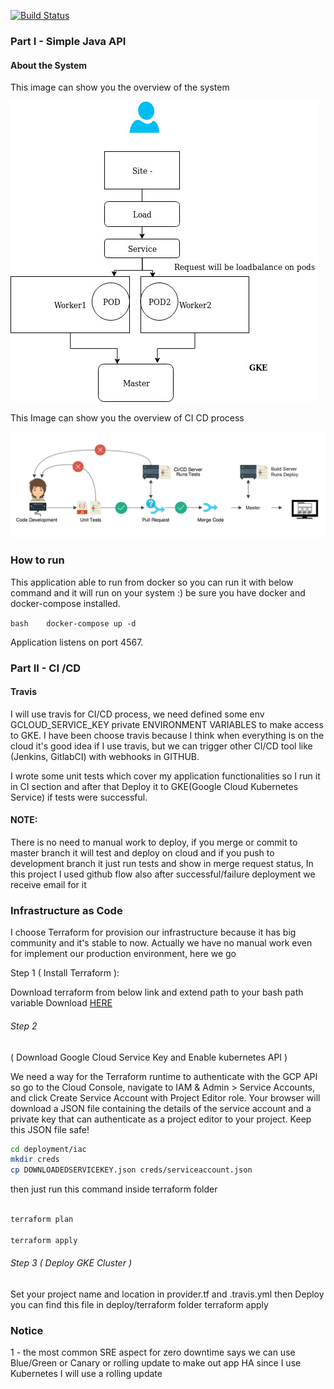 [![Build Status](https://travis-ci.org/rohammosalli/simple-java-api.svg?branch=master)](https://travis-ci.org/rohammosalli/simple-java-api)


### Part I - Simple Java API
#### About the System 

This image can show you the overview of the system 

![alt text](https://github.com/rohammosalli/Java-api/blob/master/GKE.jpg "GKE overview")


This Image can show you the overview of CI CD process 

![alt text](https://github.com/rohammosalli/Java-api/blob/master/CICD.png "CICD overview")

### How to run

This application able to run from docker so you can run it with below command and it will run on your system :) be sure you have docker and  docker-compose installed.

```bash    docker-compose up -d ```

Application listens on port 4567.


### Part II - CI /CD
#### Travis

I will use travis for CI/CD process, we need defined  some env GCLOUD_SERVICE_KEY private ENVIRONMENT VARIABLES to make access to GKE. I have been choose travis because I think when everything is on the cloud it's good idea if I use travis, but we can trigger other CI/CD tool like (Jenkins, GitlabCI) with webhooks in GITHUB.

I wrote some unit tests which cover my application functionalities so I run it in CI section and after that Deploy it to GKE(Google Cloud Kubernetes Service) if tests were successful.

#### NOTE: 

There is no need to manual work to deploy, if you merge or commit to master branch it will test and deploy on cloud and if you push to development branch it just run tests and show in merge request status, In this project I used github flow also after successful/failure deployment we receive email for it



### Infrastructure as Code

I choose Terraform for provision our infrastructure because it has big community and it's stable to now. Actually we have no manual work even for implement our production environment, here we go


 Step 1 ( Install Terraform ):

Download terraform from below link and extend path to your bash path variable Download [HERE](https://www.terraform.io/downloads.html)

###### Step 2 
( Download Google Cloud Service Key and Enable kubernetes API )

We need a way for the Terraform runtime to authenticate with the GCP API so go to the Cloud Console, navigate to IAM & Admin > Service Accounts, and click Create Service Account with Project Editor role. Your browser will download a JSON file containing the details of the service account and a private key that can authenticate as a project editor to your project. Keep this JSON file safe!

```bash
cd deployment/iac
mkdir creds
cp DOWNLOADEDSERVICEKEY.json creds/serviceaccount.json
```
then just run this command inside terraform folder 

```bash

terraform plan

terraform apply

```
###### Step 3 ( Deploy GKE Cluster )

Set your project name and location in provider.tf and .travis.yml then Deploy
you can find this file in deploy/terraform folder 
terraform apply


### Notice 

1 - the most common SRE aspect for zero downtime says we can use Blue/Green or Canary or rolling update to make out app HA since I use Kubernetes I will use a rolling update